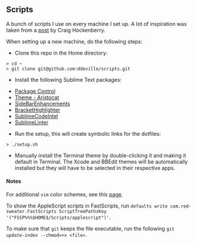 ## Scripts

A bunch of scripts I use on every machine I set up. A lot of inspiration was taken from a [post](http://furbo.org/2014/09/03/the-terminal/) by Craig Hockenberry.

When setting up a new machine, do the following steps:

* Clone this repo in the Home directory:
```
> cd ~
> git clone git@github.com:ddeville/scripts.git
```

* Install the following Sublime Text packages:

- [Package Control](https://packagecontrol.io/installation)
- [Theme - Aristocat](https://packagecontrol.io/packages/Theme%20-%20Aristocat)
- [SideBarEnhancements](https://packagecontrol.io/packages/SideBarEnhancements)
- [BracketHighlighter](https://packagecontrol.io/packages/BracketHighlighter)
- [SublimeCodeIntel](https://packagecontrol.io/packages/SublimeCodeIntel)
- [SublimeLinter](https://packagecontrol.io/packages/SublimeLinter)

* Run the setup, this will create symbolic links for the dotfiles:
```
> ./setup.sh
```

* Manually install the Terminal theme by double-clicking it and making it default in Terminal.
The Xcode and BBEdit themes will be automatically installed but they will have to be selected in their respective apps.

#### Notes

For additional `vim` color schemes, see this [page](http://vimcolorschemetest.googlecode.com/svn/html/index-c.html).

To show the AppleScript scripts in FastScripts, run `defaults write com.red-sweater.FastScripts ScriptTreePathsKey '("FSSP%%%$HOME$/Scripts/applescript")'`.

To make sure that `git` keeps the file executable, run the following `git update-index --chmod=+x <file>`.
